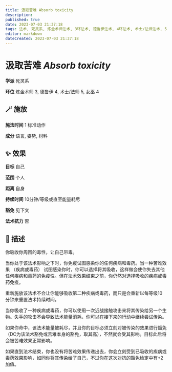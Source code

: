 ```yaml
---
title: 汲取苦难 Absorb toxicity
description: 
published: true
date: 2023-07-03 21:37:18
tags: 法术, 死灵系, 炼金术师法术, 3环法术, 德鲁伊法术, 4环法术, 术士/法师法术, 5环法术, 女巫法术
editor: markdown
dateCreated: 2023-07-03 21:37:18
---
```


# **汲取苦难** *Absorb toxicity*

**学派** 死灵系 

**环位** 炼金术师 3, 德鲁伊 4, 术士/法师 5, 女巫 4

## 🪄 施放

**施法时间** 1 标准动作

**成分** 语言, 姿势, 材料

## ✨ 效果 

**目标** 自己 

**范围** 个人

**距离** 自身  

**持续时间** 10分钟/等级或直至能量耗尽 

**豁免** 见下文

**法术抗力** 否

## 📖 描述

你吸收你周围的毒性，让自己带毒。

当你处于该法术影响之下时，你免疫试图感染你的任何疾病和毒药。当一种苦难效果 （疾病或毒药） 试图感染你时，你可以选择将其吸收，这样做会使你失去其他任何疾病和毒药的免疫性。但在法术效果结束之前，你仍然对选择吸收的疾病或毒药免疫。

重新施放该法术不会让你能够吸收第二种疾病或毒药，而只是会重新以每等级10分钟来重置法术持续时间。

当你吸收了一种疾病或毒药，你可以使用一次近战接触攻击来将其传染给另一个生物。失手的攻击不会导致法术能量消耗，你可以在接下来的行动中继续尝试传染。

如果你命中，该法术能量被耗尽，并且你的目标必须立刻对被传染的效果进行豁免 （DC为该法术豁免或苦难本身的豁免，取其高），不然就会受其影响。目标此后将会被苦难效果正常影响。

如果直到法术结束，你也没有将苦难效果传递出去，你会立刻受到已吸收的疾病或毒药效果影响，如同你将其传染给了自己，不过你在这次对抗的豁免检定中有+2加值。
    